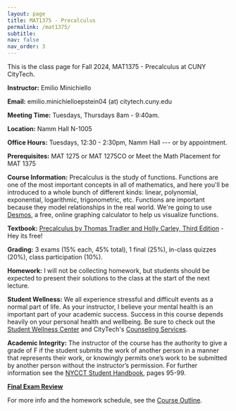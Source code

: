 ```yaml
---
layout: page
title: MAT1375 - Precalculus
permalink: /mat1375/
subtitle:
nav: false
nav_order: 3
---
```


This is the class page for Fall 2024, MAT1375 - Precalculus at CUNY CityTech.

**Instructor:** Emilio Minichiello

**Email:** emilio.minichielloepstein04 (at) citytech.cuny.edu

**Meeting Time:** Tuesdays, Thursdays 8am - 9:40am.

**Location:** Namm Hall N-1005

**Office Hours:** Tuesdays, 12:30 - 2:30pm, Namm Hall --- or by appointment.

**Prerequisites:** MAT 1275 or MAT 1275CO or Meet the Math Placement for MAT 1375

**Course Information:** Precalculus is the study of functions. Functions are one of the most important concepts in all of mathematics, and here you'll be introduced to a whole bunch of different kinds: linear, polynomial, exponential, logarithmic, trigonometric, etc. Functions are important because they model relationships in the real world. We're going to use [Desmos](https://www.desmos.com/), a free, online graphing calculator to help us visualize functions.

**Textbook:** [Precalculus by Thomas Tradler and Holly Carley, Third Edition](https://openlab.citytech.cuny.edu/mat1375coursehub/files/2024/05/Precalculus.pdf) - Hey its free!

**Grading:** 3 exams (15% each, 45% total), 1 final (25%), in-class quizzes (20%), class participation (10%).

**Homework:** I will not be collecting homework, but students should be expected to present their solutions to the class at the start of the next lecture.

**Student Wellness:** We all experience stressful and difficult events as a normal part of life. As your instructor, I
believe your mental health is an important part of your academic success. Success in this course depends heavily on your personal health and wellbeing. Be sure to check out the [Student Wellness Center](https://www.citytech.cuny.edu/wellness-center/) and CityTech's [Counseling Services](https://www.citytech.cuny.edu/counseling/).

**Academic Integrity:**
The instructor of the course has the authority to give a grade of F if the student submits the work of another person in a manner that
represents their work, or knowingly permits one’s work to be submitted by another person without the instructor’s permission. For further information see the [NYCCT Student Handbook](https://www.citytech.cuny.edu/current-student/docs/StudentHandbook.pdf), pages 95-99.

**[Final Exam Review](https://www.citytech.cuny.edu/mathematics/docs/review/MAT1375FinalReview.pdf)** 

For more info and the homework schedule, see the [Course Outline](https://www.citytech.cuny.edu/mathematics/docs/courses/MAT1375.pdf).



